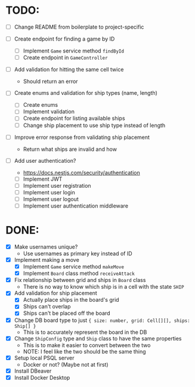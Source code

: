# TODO:

- [ ] Change README from boilerplate to project-specific

- [ ] Create endpoint for finding a game by ID
  - [ ] Implement `Game` service method `findById`
  - [ ] Create endpoint in `GameController`

- [ ] Add validation for hitting the same cell twice
  - Should return an error

- [ ] Create enums and validation for ship types (name, length)
  - [ ] Create enums
  - [ ] Implement validation
  - [ ] Create endpoint for listing available ships
  - [ ] Change ship placement to use ship type instead of length

- [ ] Improve error response from validating ship placement
  - Return what ships are invalid and how

- [ ] Add user authentication?
  - https://docs.nestjs.com/security/authentication
  - [ ] Implement JWT
  - [ ] Implement user registration
  - [ ] Implement user login
  - [ ] Implement user logout
  - [ ] Implement user authentication middleware

# DONE:

- [x] Make usernames unique?
  - Use usernames as primary key instead of ID
- [x] Implement making a move
  - [x] Implement `Game` service method `makeMove`
  - [x] Implement `Board` class method `receiveAttack`
- [x] Fix relationship between grid and ships in `Board` class
  - There is no way to know which ship is in a cell with the state `SHIP`
- [x] Add validation for ship placement
  - [x] Actually place ships in the board's grid
  - [x] Ships can't overlap
  - [x] Ships can't be placed off the board
- [x] Change DB board type to just `{ size: number, grid: Cell[][], ships: Ship[] }`
  - This is to accurately represent the board in the DB
- [x] Change `ShipConfig` type and `Ship` class to have the same properties
  - This is to make it easier to convert between the two
  - NOTE: I feel like the two should be the same thing
- [x] Setup local PSQL server
  - Docker or not? (Maybe not at first)
- [x] Install DBeaver
- [x] Install Docker Desktop
